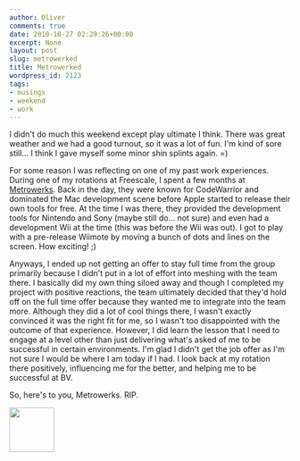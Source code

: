 ```yaml
---
author: Oliver
comments: true
date: 2010-10-27 02:29:26+00:00
excerpt: None
layout: post
slug: metrowerked
title: Metrowerked
wordpress_id: 2123
tags:
- musings
- weekend
- work
---
```


I didn't do much this weekend except play ultimate I think.  There was great weather and we had a good turnout, so it was a lot of fun.  I'm kind of sore still... I think I gave myself some minor shin splints again. =)

For some reason I was reflecting on one of my past work experiences.  During one of my rotations at Freescale, I spent a few months at <a href="http://en.wikipedia.org/wiki/Metrowerks">Metrowerks</a>.  Back in the day, they were known for CodeWarrior and dominated the Mac development scene before Apple started to release their own tools for free.  At the time I was there, they provided the development tools for Nintendo and Sony (maybe still do... not sure) and even had a development Wii at the time (this was before the Wii was out).  I got to play with a pre-release Wiimote by moving a bunch of dots and lines on the screen. How exciting! ;)

Anyways, I ended up not getting an offer to stay full time from the group primarily because I didn't put in a lot of effort into meshing with the team there.  I basically did my own thing siloed away and though I completed my project with positive reactions, the team ultimately decided that they'd hold off on the full time offer because they wanted me to integrate into the team more.  Although they did a lot of cool things there, I wasn't exactly convinced it was the right fit for me, so I wasn't too disappointed with the outcome of that experience.  However, I did learn the lesson that I need to engage at a level other than just delivering what's asked of me to be successful in certain environments.  I'm glad I didn't get the job offer as I'm not sure I would be where I am today if I had.  I look back at my rotation there positively, influencing me for the better, and helping me to be successful at BV.

So, here's to you, Metrowerks.  RIP.

<a href="https://www.owiber.com/?attachment_id=2124" rel="attachment wp-att-2124"><img src="https://www.owiber.com/wp-content/uploads/2010/10/Photo-on-2010-10-26-at-21.28-80x80.jpg" alt="" title="Photo on 2010-10-26 at 21.28" width="80" height="80" class="alignnone size-thumbnail wp-image-2124" /></a>